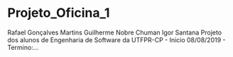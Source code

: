 # Projeto_Oficina_1
Rafael Gonçalves Martins
Guilherme Nobre Chuman
Igor Santana
Projeto dos alunos de Engenharia de Software da UTFPR-CP - Inicio 08/08/2019 - Termino:...
